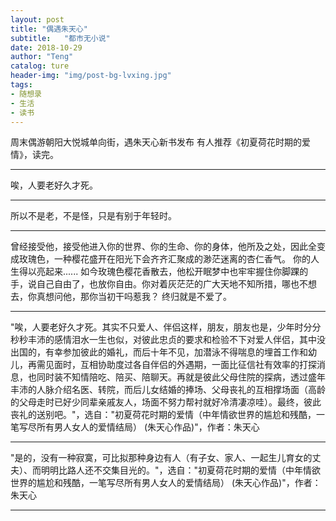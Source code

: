 ```yaml
---
layout: post
title: "偶遇朱天心"
subtitle:   "都市无小说"
date: 2018-10-29
author: "Teng"
catalog: ture
header-img: "img/post-bg-lvxing.jpg"
tags:
- 随想录
- 生活
- 读书
---
```



周末偶游朝阳大悦城单向街，遇朱天心新书发布
有人推荐《初夏荷花时期的爱情》，读完。

****

唉，人要老好久才死。

****
所以不是老，不是怪，只是有别于年轻时。

****

曾经接受他，接受他进入你的世界、你的生命、你的身体，他所及之处，因此全变成玫瑰色，一种樱花盛开在阳光下会齐齐汇聚成的渺茫迷离的杏仁香气。 你的人生得以亮起来...... 如今玫瑰色樱花香散去，他松开眠梦中也牢牢握住你脚踝的手，说自己自由了，也放你自由。你对着灰茫茫的广大天地不知所措，哪也不想去，你真想问他，那你当初干吗惹我？ 终归就是不爱了。

****

"唉，人要老好久才死。其实不只爱人、伴侣这样，朋友，朋友也是，少年时分分秒秒丰沛的感情泪水一生也似，对彼此忠贞的要求和检验不下对爱人伴侣，其中没出国的，有幸参加彼此的婚礼，而后十年不见，加潜泳不得喘息的埋首工作和幼儿，再需见面时，互相协助度过各自伴侣的外遇期，一面比征信社有效率的打探消息，也同时装不知情陪吃、陪买、陪聊天。再就是彼此父母住院的探病，透过盛年丰沛的人脉介绍名医、转院，而后儿女结婚的捧场、父母丧礼的互相撑场面（高龄的父母走时已好少同辈亲戚友人，场面不努力帮衬就好冷清凄凉哇）。最终，彼此丧礼的送别吧。"，选自："初夏荷花时期的爱情（中年情欲世界的尴尬和残酷，一笔写尽所有男人女人的爱情结局） (朱天心作品)"，作者：朱天心

****

"是的，没有一种寂寞，可比拟那种身边有人（有子女、家人、一起生儿育女的丈夫）、而明明比路人还不交集目光的。"，选自："初夏荷花时期的爱情（中年情欲世界的尴尬和残酷，一笔写尽所有男人女人的爱情结局） (朱天心作品)"，作者：朱天心

****
